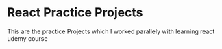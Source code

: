# React Practice Projects
This are the practice Projects which I worked parallely with learning react udemy course
